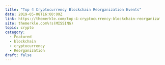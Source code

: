 ```yaml
---
title: "Top 4 Cryptocurrency Blockchain Reorganization Events"
date: 2019-05-08T16:00:00Z
link: https://themerkle.com/top-4-cryptocurrency-blockchain-reorganization-events/?utm_medium=RSS&utm_source=hune
site: themerkle.com%!s(MISSING)
topic: crypto
category:
  - Featured
  - blockchain
  - cryptocurrency
  - Reorganization
draft: false
---
```

